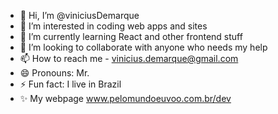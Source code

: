 - 👋 Hi, I’m @viniciusDemarque
- 👀 I’m interested in coding web apps and sites
- 🌱 I’m currently learning React and other frontend stuff
- 💞️ I’m looking to collaborate with anyone who needs my help
- 📫 How to reach me - vinicius.demarque@gmail.com
- 😄 Pronouns: Mr.
- ⚡ Fun fact: I live in Brazil
- ✨ My webpage www.pelomundoeuvoo.com.br/dev

<!---
viniciusDemarque/viniciusDemarque is a ✨ special ✨ repository because its `README.md` (this file) appears on your GitHub profile.
You can click the Preview link to take a look at your changes.
--->
